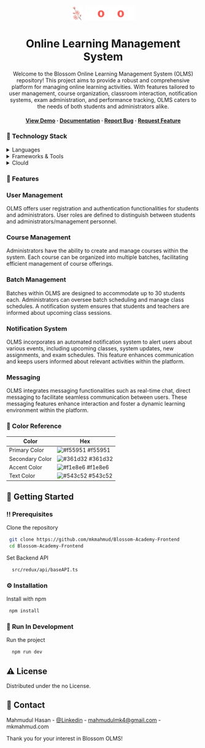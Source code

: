  <div align="center">

  <img src="src/assets/logo/logo.png" alt="logo" width="auto" height="40" />
  <img src="src/assets/logo/white-logo.png" alt="logo" width="auto" height="40" />
   
  <h1>Online Learning Management System</h1>
  
  <p>
    Welcome to the Blossom Online Learning Management System (OLMS) repository! This project aims to provide a robust and comprehensive platform for managing online learning activities. With features tailored to user management, course organization, classroom interaction, notification systems, exam administration, and performance tracking, OLMS caters to the needs of both students and administrators alike.

  </p>
  
   
<h4>
    <a href="https://github.com/mkmahmud/Blossom-Academy-Frontend/">View Demo</a>
  <span> · </span>
    <a href="https://github.com/mkmahmud/Blossom-Academy-Frontend">Documentation</a>
  <span> · </span>
    <a href="https://github.com/mkmahmud/Blossom-Academy-Frontend/issues/">Report Bug</a>
  <span> · </span>
    <a href="https://github.com/mkmahmud/Blossom-Academy-Frontend/issues/">Request Feature</a>
  </h4>
</div>

<!-- TechStack -->

### :space_invader: Technology Stack

<details>
  <summary>Languages</summary>
  <ul>
    <li><a href="https://www.typescriptlang.org/">Typescript</a></li>
    <li><a href="https://www.typescriptlang.org/">Javascript</a></li>
   
  </ul>
</details>

<details>
  <summary>Frameworks & Tools </summary>
  <ul>  
    <li><a href="https://reactjs.org/">React.js</a></li>
    <li><a href="https://tailwindcss.com/">TailwindCSS</a></li>
    <li><a href="https://redux.com/">Redux</a></li>
    <li><a href="https://redux-toolkit.com/">Redux - Toolkit</a></li>
    <li><a href="https://axios.com/">Axios</a></li>
    <li><a href="https://chartjs.com/">Chart.JS</a></li>
    <li><a href="https://jsonwebtocken.com/">JWT</a></li>
    <li><a href="https://draglistview.com/">Drag-Listview</a></li>
    <li><a href="https://reacthookform.com/">React-Hook-Form</a></li>
    <li><a href="https://swiper.com/">Swiper</a></li>
    <li><a href="https://socket.io/">Socket.io</a></li>
    <li><a href="https://webrtc.com/">Webrtc</a></li>
  </ul>
</details>

<details>
  <summary>Clould</summary>
  <ul>  
    <li><a href="https://aws.amazon.com/">AWS</a></li>
     
  </ul>
</details>

<!-- Features -->

### :dart: Features

### User Management

OLMS offers user registration and authentication functionalities for students and administrators. User roles are defined to distinguish between students and administrators/management personnel.

### Course Management

Administrators have the ability to create and manage courses within the system. Each course can be organized into multiple batches, facilitating efficient management of course offerings.

### Batch Management

Batches within OLMS are designed to accommodate up to 30 students each. Administrators can oversee batch scheduling and manage class schedules. A notification system ensures that students and teachers are informed about upcoming class sessions.

### Notification System

OLMS incorporates an automated notification system to alert users about various events, including upcoming classes, system updates, new assignments, and exam schedules. This feature enhances communication and keeps users informed about relevant activities within the platform.

### Messaging

OLMS integrates messaging functionalities such as real-time chat, direct messaging to facilitate seamless communication between users. These messaging features enhance interaction and foster a dynamic learning environment within the platform.

<!-- Color Reference -->

### :art: Color Reference

| Color           | Hex                                                               |
| --------------- | ----------------------------------------------------------------- |
| Primary Color   | ![#f55951](https://fakeimg.pl/10x10/f55951/909090?text=+) #f55951 |
| Secondary Color | ![#361d32](https://fakeimg.pl/10x10/361d32/909090?text=+) #361d32 |
| Accent Color    | ![#f1e8e6](https://fakeimg.pl/10x10/f1e8e6/909090?text=+) #f1e8e6 |
| Text Color      | ![#543c52](https://fakeimg.pl/10x10/543c52/909090?text=+) #543c52 |

<!-- Getting Started -->

## :toolbox: Getting Started

<!-- Prerequisites -->

### :bangbang: Prerequisites

Clone the repository

```bash
 git clone https://github.com/mkmahmud/Blossom-Academy-Frontend
 cd Blossom-Academy-Frontend

```

Set Backend API

```bash
  src/redux/api/baseAPI.ts
```

<!-- Installation -->

### :gear: Installation

Install with npm

```bash
 npm install
```

<!-- Run Locally -->

### :running: Run In Development

Run the project

```bash
  npm run dev
```

<!-- License -->

## :warning: License

Distributed under the no License.

<!-- Contact -->

## :handshake: Contact

Mahmudul Hasan - [@Linkedin](https://www.linkedin.com/in/mkmahmud/) - mahmudulmk4@gmail.com - mkmahmud.com

Thank you for your interest in Blossom OLMS!
